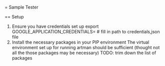 = Sample Tester

== Setup
1. Ensure you have credentials set up
   export GOOGLE_APPLICATION_CREDENTIALS= # fill in path to credentials,json file
2. Install the necessary packages in your PIP environment
   The virtual environment set up for running artman should be sufficient (thought not all the those packages may be necessary)
   TODO: trim down the list of packages
